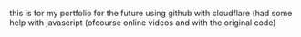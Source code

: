 this is for my portfolio for the future using github with cloudflare
(had some help with javascript (ofcourse online videos and with the original code)

